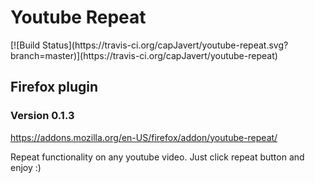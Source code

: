 <h1>Youtube Repeat</h1>[![Build Status](https://travis-ci.org/capJavert/youtube-repeat.svg?branch=master)](https://travis-ci.org/capJavert/youtube-repeat)
<h2>Firefox plugin</h2>

<h3>Version 0.1.3</h3>
<a href="https://addons.mozilla.org/en-US/firefox/addon/youtube-repeat/">https://addons.mozilla.org/en-US/firefox/addon/youtube-repeat/</a>
<p>Repeat functionality on any youtube video. Just click repeat button and enjoy :)</p>
